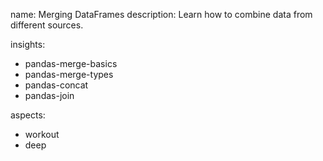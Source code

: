 name: Merging DataFrames
description: Learn how to combine data from different sources.

insights:
  - pandas-merge-basics
  - pandas-merge-types
  - pandas-concat
  - pandas-join

aspects:
  - workout
  - deep 